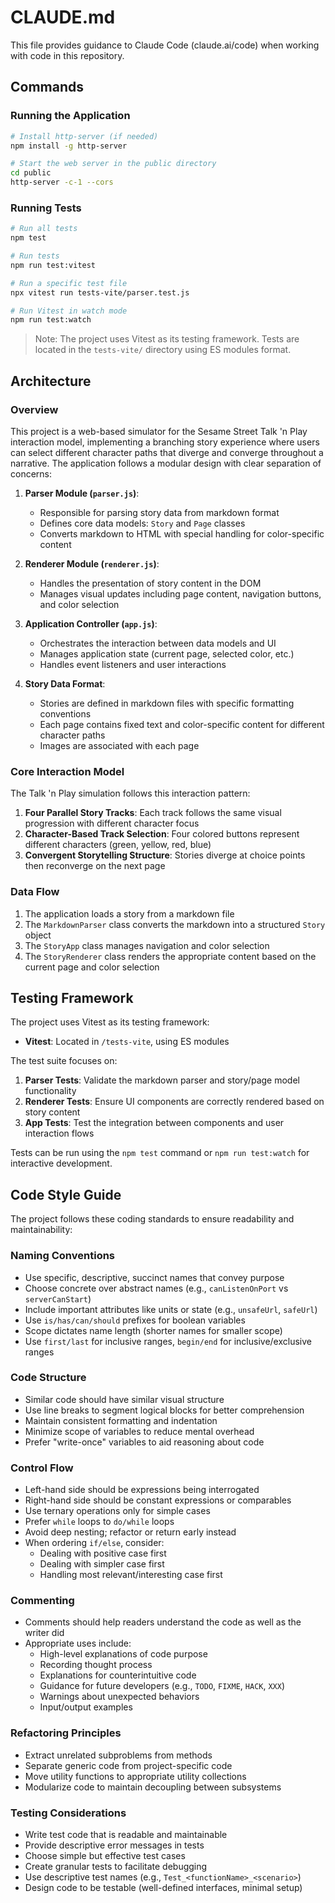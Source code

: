 # CLAUDE.md

This file provides guidance to Claude Code (claude.ai/code) when working with code in this repository.

## Commands

### Running the Application

```bash
# Install http-server (if needed)
npm install -g http-server

# Start the web server in the public directory
cd public
http-server -c-1 --cors
```

### Running Tests

```bash
# Run all tests
npm test

# Run tests
npm run test:vitest

# Run a specific test file
npx vitest run tests-vite/parser.test.js

# Run Vitest in watch mode
npm run test:watch
```

> Note: The project uses Vitest as its testing framework.
> Tests are located in the `tests-vite/` directory using ES modules format.

## Architecture

### Overview

This project is a web-based simulator for the Sesame Street Talk 'n Play interaction model, implementing a branching story experience where users can select different character paths that diverge and converge throughout a narrative. The application follows a modular design with clear separation of concerns:

1. **Parser Module (`parser.js`)**: 
   - Responsible for parsing story data from markdown format
   - Defines core data models: `Story` and `Page` classes
   - Converts markdown to HTML with special handling for color-specific content

2. **Renderer Module (`renderer.js`)**: 
   - Handles the presentation of story content in the DOM
   - Manages visual updates including page content, navigation buttons, and color selection

3. **Application Controller (`app.js`)**: 
   - Orchestrates the interaction between data models and UI
   - Manages application state (current page, selected color, etc.)
   - Handles event listeners and user interactions

4. **Story Data Format**:
   - Stories are defined in markdown files with specific formatting conventions
   - Each page contains fixed text and color-specific content for different character paths
   - Images are associated with each page

### Core Interaction Model

The Talk 'n Play simulation follows this interaction pattern:

1. **Four Parallel Story Tracks**: Each track follows the same visual progression with different character focus
2. **Character-Based Track Selection**: Four colored buttons represent different characters (green, yellow, red, blue)
3. **Convergent Storytelling Structure**: Stories diverge at choice points then reconverge on the next page

### Data Flow

1. The application loads a story from a markdown file
2. The `MarkdownParser` class converts the markdown into a structured `Story` object
3. The `StoryApp` class manages navigation and color selection
4. The `StoryRenderer` class renders the appropriate content based on the current page and color selection

## Testing Framework

The project uses Vitest as its testing framework:

- **Vitest**: Located in `/tests-vite`, using ES modules

The test suite focuses on:

1. **Parser Tests**: Validate the markdown parser and story/page model functionality
2. **Renderer Tests**: Ensure UI components are correctly rendered based on story content
3. **App Tests**: Test the integration between components and user interaction flows

Tests can be run using the `npm test` command or `npm run test:watch` for interactive development.

## Code Style Guide

The project follows these coding standards to ensure readability and maintainability:

### Naming Conventions
- Use specific, descriptive, succinct names that convey purpose
- Choose concrete over abstract names (e.g., `canListenOnPort` vs `serverCanStart`)
- Include important attributes like units or state (e.g., `unsafeUrl`, `safeUrl`)
- Use `is/has/can/should` prefixes for boolean variables
- Scope dictates name length (shorter names for smaller scope)
- Use `first/last` for inclusive ranges, `begin/end` for inclusive/exclusive ranges

### Code Structure
- Similar code should have similar visual structure
- Use line breaks to segment logical blocks for better comprehension
- Maintain consistent formatting and indentation
- Minimize scope of variables to reduce mental overhead
- Prefer "write-once" variables to aid reasoning about code

### Control Flow
- Left-hand side should be expressions being interrogated
- Right-hand side should be constant expressions or comparables
- Use ternary operations only for simple cases
- Prefer `while` loops to `do/while` loops
- Avoid deep nesting; refactor or return early instead
- When ordering `if/else`, consider:
  - Dealing with positive case first
  - Dealing with simpler case first
  - Handling most relevant/interesting case first

### Commenting
- Comments should help readers understand the code as well as the writer did
- Appropriate uses include:
  - High-level explanations of code purpose
  - Recording thought process
  - Explanations for counterintuitive code
  - Guidance for future developers (e.g., `TODO`, `FIXME`, `HACK`, `XXX`)
  - Warnings about unexpected behaviors
  - Input/output examples

### Refactoring Principles
- Extract unrelated subproblems from methods
- Separate generic code from project-specific code
- Move utility functions to appropriate utility collections
- Modularize code to maintain decoupling between subsystems

### Testing Considerations
- Write test code that is readable and maintainable
- Provide descriptive error messages in tests
- Choose simple but effective test cases
- Create granular tests to facilitate debugging
- Use descriptive test names (e.g., `Test_<functionName>_<scenario>`)
- Design code to be testable (well-defined interfaces, minimal setup)